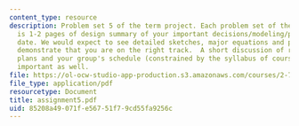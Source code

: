 ```yaml
---
content_type: resource
description: Problem set 5 of the term project. Each problem set of the term project
  is 1-2 pages of design summary of your important decisions/modeling/progress to
  date. We would expect to see detailed sketches, major equations and plots which
  demonstrate that you are on the right track.  A short discussion of risks/mitigation
  plans and your group's schedule (constrained by the syllabus of course) would be
  important as well.
file: https://ol-ocw-studio-app-production.s3.amazonaws.com/courses/2-76-multi-scale-system-design-fall-2004/85208a49071fe56751f79cd55fa9256c_assignment5.pdf
file_type: application/pdf
resourcetype: Document
title: assignment5.pdf
uid: 85208a49-071f-e567-51f7-9cd55fa9256c
---
```

